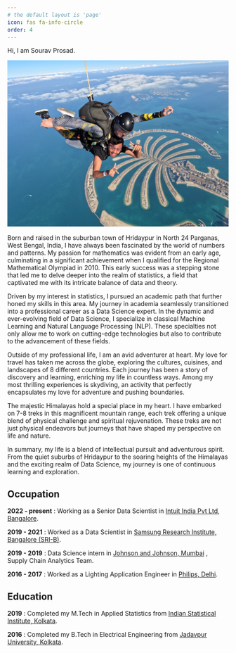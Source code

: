 ```yaml
---
# the default layout is 'page'
icon: fas fa-info-circle
order: 4
---
```


Hi, 
I am Sourav Prosad. 

![myself](/assets/img/skydive.jpeg)

Born and raised in the suburban town of Hridaypur in North 24 Parganas, West Bengal, India, I have always been fascinated by the world of numbers and patterns. My passion for mathematics was evident from an early age, culminating in a significant achievement when I qualified for the Regional Mathematical Olympiad in 2010. This early success was a stepping stone that led me to delve deeper into the realm of statistics, a field that captivated me with its intricate balance of data and theory.

Driven by my interest in statistics, I pursued an academic path that further honed my skills in this area. My journey in academia seamlessly transitioned into a professional career as a Data Science expert. In the dynamic and ever-evolving field of Data Science, I specialize in classical Machine Learning and Natural Language Processing (NLP). These specialties not only allow me to work on cutting-edge technologies but also to contribute to the advancement of these fields.

Outside of my professional life, I am an avid adventurer at heart. My love for travel has taken me across the globe, exploring the cultures, cuisines, and landscapes of 8 different countries. Each journey has been a story of discovery and learning, enriching my life in countless ways. Among my most thrilling experiences is skydiving, an activity that perfectly encapsulates my love for adventure and pushing boundaries.

The majestic Himalayas hold a special place in my heart. I have embarked on 7-8 treks in this magnificent mountain range, each trek offering a unique blend of physical challenge and spiritual rejuvenation. These treks are not just physical endeavors but journeys that have shaped my perspective on life and nature.

In summary, my life is a blend of intellectual pursuit and adventurous spirit. From the quiet suburbs of Hridaypur to the soaring heights of the Himalayas and the exciting realm of Data Science, my journey is one of continuous learning and exploration.

## Occupation

**2022 - present** : Working as a Senior Data Scientist in [Intuit India Pvt Ltd, Bangalore](https://www.intuit.com/in/).

**2019 - 2021** : Worked as a Data Scientist in [Samsung Research Institute, Bangalore (SRI-B)](https://research.samsung.com/sri-b).

**2019 - 2019** : Data Science intern in [Johnson and Johnson, Mumbai](https://www.jnj.in/) , Supply Chain Analytics Team.

**2016 - 2017** : Worked as a Lighting Application Engineer in [Philips, Delhi](https://www.signify.com/en-in/contact).

## Education

**2019** : Completed my M.Tech in Applied Statistics from [Indian Statistical Institute, Kolkata](http://www.isical.ac.in/).

**2016** : Completed my B.Tech in Electrical Engineering from [Jadavpur University, Kolkata](http://jaduniv.edu.in/).
